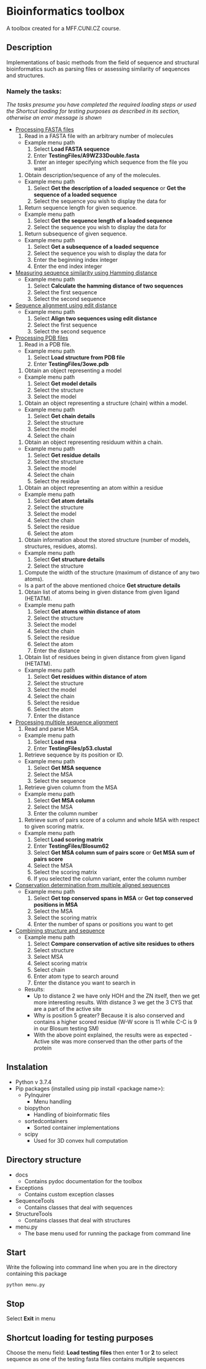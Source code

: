 # Bioinformatics toolbox

A toolbox created for a MFF.CUNI.CZ course.

## Description

Implementations of basic methods from the field of sequence and structural bioinformatics such as parsing files or assessing similarity of sequences and structures.

### Namely the tasks:

_The tasks presume you have completed the required loading steps or used the Shortcut loading for testing purposes as described in its section, otherwise an error message is shown_

* [Processing FASTA files](http://bioinformatika.mff.cuni.cz/repository/#/assignments/detail?id=tools_fasta_parsing)
  1. Read in a FASTA file with an arbitrary number of molecules
    * Example menu path
      1. Select **Load FASTA sequence**
      1. Enter **TestingFiles/A9WZ33Double.fasta**
      1. Enter an integer specifying which sequence from the file you want
  1. Obtain description/sequence of any of the molecules.
    * Example menu path
      1. Select **Get the description of a loaded sequence** or **Get the sequence of a loaded sequence**
      1. Select the sequence you wish to display the data for
  1. Return sequence length for given sequence.
    * Example menu path
      1. Select **Get the sequence length of a loaded sequence**
      1. Select the sequence you wish to display the data for
  1. Return subsequence of given sequence.
    * Example menu path
      1. Select **Get a subsequence of a loaded sequence**
      1. Select the sequence you wish to display the data for
      1. Enter the beginning index integer
      1. Enter the end index integer
* [Measuring sequence similarity using Hamming distance](http://bioinformatika.mff.cuni.cz/repository/#/assignments/detail?id=tools_hamming_distance)
  * Example menu path
    1. Select **Calculate the hamming distance of two sequences**
    1. Select the first sequence
    1. Select the second sequence  
* [Sequence alignment using edit distance](http://bioinformatika.mff.cuni.cz/repository/#/assignments/detail?id=tools_edit_distance)
  * Example menu path
    1. Select **Align two sequences using edit distance**
    1. Select the first sequence
    1. Select the second sequence  
* [Processing PDB files](http://bioinformatika.mff.cuni.cz/repository/#/assignments/detail?id=tools_pdb_parsing)
  1. Read in a PDB file.
    * Example menu path
      1. Select **Load structure from PDB file**
      1. Enter **TestingFiles/3owe.pdb**
  1. Obtain an object representing a model
    * Example menu path
      1. Select **Get model details**
      1. Select the structure
      1. Select the model
  1. Obtain an object representing a structure (chain) within a model.
    * Example menu path
      1. Select **Get chain details**
      1. Select the structure
      1. Select the model
      1. Select the chain
  1. Obtain an object representing residuum within a chain.
    * Example menu path
      1. Select **Get residue details**
      1. Select the structure
      1. Select the model
      1. Select the chain
      1. Select the residue
  1. Obtain an object representing an atom within a residue
    * Example menu path
      1. Select **Get atom details**
      1. Select the structure
      1. Select the model
      1. Select the chain
      1. Select the residue
      1. Select the atom
  1. Obtain information about the stored structure (number of models, structures, residues, atoms).
    * Example menu path
      1. Select **Get structure details**
      1. Select the structure      
  1. Compute the width of the structure (maximum of distance of any two atoms).
    * Is a part of the above mentioned choice **Get structure details**   
  1. Obtain list of atoms being in given distance from given ligand (HETATM).
    * Example menu path  
      1. Select **Get atoms within distance of atom**
      1. Select the structure
      1. Select the model
      1. Select the chain
      1. Select the residue
      1. Select the atom
      1. Enter the distance
  1. Obtain list of residues being in given distance from given ligand (HETATM).
    * Example menu path   
      1. Select **Get residues within distance of atom**
      1. Select the structure
      1. Select the model
      1. Select the chain
      1. Select the residue
      1. Select the atom
      1. Enter the distance    
* [Processing multiple sequence alignment](http://bioinformatika.mff.cuni.cz/repository/#/assignments/detail?id=tools_msa_parsing)
  1. Read and parse MSA.
    * Example menu path  
      1. Select **Load msa**
      1. Enter **TestingFiles/p53.clustal**
  1. Retrieve sequence by its position or ID.
    * Example menu path   
      1. Select **Get MSA sequence**
      1. Select the MSA
      1. Select the sequence
  1. Retrieve given column from the MSA
    * Example menu path   
      1. Select **Get MSA column**
      1. Select the MSA
      1. Enter the column number
  1. Retrieve sum of pairs score of a column and whole MSA with respect to given scoring matrix.
    * Example menu path   
      1. Select **Load scoring matrix**
      1. Enter **TestingFiles/Blosum62**
      1. Select **Get MSA column sum of pairs score** or **Get MSA sum of pairs score**
      1. Select the MSA
      1. Select the scoring matrix
      1. If you selected the column variant, enter the column number
* [Conservation determination from multiple aligned sequences](http://bioinformatika.mff.cuni.cz/repository/#/assignments/detail?id=tools_msa_properties)
  * Example menu path
    1. Select **Get top conserved spans in MSA** or **Get top conserved positions in MSA**
    1. Select the MSA
    1. Select the scoring matrix
    1. Enter the number of spans or positions you want to get
* [Combining structure and sequence](http://bioinformatika.mff.cuni.cz/repository/#/assignments/detail?id=tools_structure_sequence)
  * Example menu path
    1. Select **Compare conservation of active site residues to others**
    1. Select structure
    1. Select MSA
    1. Select scoring matrix
    1. Select chain
    1. Enter atom type to search around
    1. Enter the distance you want to search in
  * Results:
    * Up to distance 2 we have only HOH and the ZN itself, then we get more interesting results. With distance 3 we get the 3 CYS that are a part of the active site
    * Why is position 5 greater? Because it is also conserved and contains a higher scored residue (W-W score is 11 while C-C is 9 in our Blosum testing SM)
    * With the above point explained, the results were as expected - Active site was more conserved than the other parts of the protein

## Instalation

* Python v 3.7.4
* Pip packages (installed using pip install \<package name\>):
  * PyInquirer
    * Menu handling
  * biopython
    * Handling of bioinformatic files
  * sortedcontainers
    * Sorted container implementations
  * scipy
    * Used for 3D convex hull computation

## Directory structure

* docs
  * Contains pydoc documentation for the toolbox
* Exceptions
  * Contains custom exception classes
* SequenceTools
  * Contains classes that deal with sequences
* StructureTools
  * Contains classes that deal with structures
* menu.py
  * The base menu used for running the package from command line

## Start

Write the following into command line when you are in the directory containing this package

~~~
python menu.py
~~~

## Stop

Select **Exit** in menu

## Shortcut loading for testing purposes

Choose the menu field: **Load testing files** then enter **1** or **2** to select sequence as one of the testing fasta files contains multiple sequences
